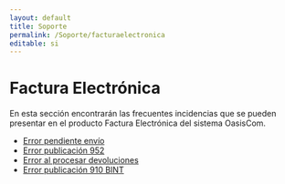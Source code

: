 ```yaml
---
layout: default
title: Soporte
permalink: /Soporte/facturaelectronica
editable: si
---
```

# Factura Electrónica

En esta sección encontrarán las frecuentes incidencias que se pueden presentar en el producto Factura Electrónica del sistema OasisCom.  

* [Error pendiente envío](http://docs.oasiscom.com/Soporte/facturaelectronica/EBFFAC)  
* [Error publicación 952](http://docs.oasiscom.com/Soporte/facturaelectronica/errorpublicaci%C3%B3n952)  
* [Error al procesar devoluciones](http://docs.oasiscom.com/Soporte/facturaelectronica/errorpublicaci%C3%B3n952)  
* [Error publicación 910 BINT](http://docs.oasiscom.com/Soporte/facturaelectronica/errorpublicaci%C3%B3n910BINT)
